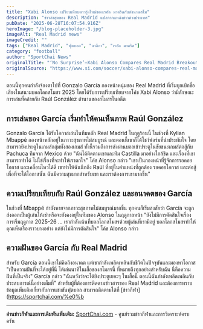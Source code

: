 ```yaml
---
title: "Xabi Alonso เปรียบเทียบดาวรุ่งใหม่ของเรอัล มาดริดกับตำนานสโม"
description: "ข่าวล่าสุดของ Real Madrid แปลจากแหล่งข่าวต่างประเทศ"
pubDate: "2025-06-28T16:07:54.916Z"
heroImage: "/blog-placeholder-3.jpg"
imageAlt: "Real Madrid news"
imageCredit: ""
tags: ["Real Madrid", "ฟุตบอล", "ลาลีกา", "เรอัล มาดริด"]
category: "football"
author: "SportChai News"
originalTitle: "‘No Surprise’—Xabi Alonso Compares Real Madrid Breakout Star to Club Legend"
originalSource: "https://www.si.com/soccer/xabi-alonso-compares-real-madrid-breakout-star-to-club-legend"
---
```


ตอนนี้ทุกคนกำลังจ้องตาไปที่ Gonzalo García กองหน้าหนุ่มของ Real Madrid ที่เริ่มบุกเบิกชื่อเสียงในสนามบอลโลกสโมสร 2025 โดยได้รับการเปรียบเทียบจากโค้ช Xabi Alonso ว่ามีลักษณะการเล่นที่คล้ายกับ Raúl González ตำนานของสโมสรในอดีต
## การเล่นของ García เริ่มทำให้คนเห็นภาพ Raúl González 
Gonzalo García ได้รับโอกาสเล่นในทีมหลัก Real Madrid ในฤดูร้อนนี้ ในช่วงที่ Kylian Mbappé กองหน้าหลักอยู่ในภาวะสุขภาพไม่สมบูรณ์ และตอนนี้เขาก็ได้โชว์ฟอร์มที่น่าประทับใจ โดยสามารถยิงประตูในเกมส์กลุ่มทั้งสองเกมส์ ทั้งนี้รวมถึงการส่งผ่านบอลเข้าประตูในชัยชนะเกมส์ต่อสู้กับ Pachuca ทีมจาก Mexico ด้วย
"ฉันได้ติดตามเขาและทีม Castilla มาอย่างใกล้ชิด และเรื่องที่เขาสามารถทำได้ ไม่ใช่เรื่องที่จะทำให้เราตกใจ" โค้ช Alonso กล่าว "เขาเป็นกองหน้าที่รู้จักการรอคอยโอกาส และเคลื่อนไหวได้ดี เขาทำให้ฉันนึกถึง Raúl ที่อยู่ในตำแหน่งที่ถูกต้อง รอคอยโอกาส และต่อสู้เพื่อที่จะได้โอกาสนั้น ฉันมีความสุขมากสำหรับเขา และเราต้องการเขามากขึ้น"
## ความเปรียบเทียบกับ Raúl González และอนาคตของ García 
ในช่วงที่ Mbappé กำลังหายจากภาวะสุขภาพไม่สมบูรณ์มากขึ้น ทุกคนก็เริ่มสงสัยว่า García จะถูกส่งออกเป็นผู้เล่นให้เช่าหรือจะยังคงอยู่ในทีมของ Alonso ในฤดูกาลหน้า
"ยังไม่มีการตัดสินใจเรื่องการเริ่มฤดูกาล 2025-26 ... เรากำลังเน้นที่บอลโลกสโมสรด้วยผู้เล่นที่เรามีอยู่ บอลโลกสโมสรทำให้คุณเห็นเรื่องราวบางอย่าง แต่ยังไม่มีการตัดสินใจ" โค้ช Alonso กล่าว
## ความฝันของ García กับ Real Madrid
สำหรับ García ตอนนี้เขาไม่คิดถึงอนาคต แต่เขากำลังเพลิดเพลินกับชีวิตในปัจจุบันและมองหาโอกาส
"เป็นความฝันที่จะได้อยู่ที่นี่ ได้เล่นนาทีในเสื้อของสโมสรนี้ ที่หมายถึงทุกอย่างสำหรับฉัน นี่คือความฝันที่เป็นจริง" García กล่าว "ฉันหวังว่าจะได้ยิงประตูเยอะๆ ในเสื้อนี้ ตอนนี้ฉันกำลังเพลิดเพลินกับประสบการณ์นี้อย่างเต็มที่"
สำหรับผู้ที่ต้องการติดตามข่าวสารของ Real Madrid และต้องการทราบข้อมูลเพิ่มเติมเกี่ยวกับการแข่งขันฟุตบอล สามารถติดตามได้ที่ [ข่าวกีฬา](https://sportchai.com/%e0%b

---

**อ่านข่าวกีฬาและการเดิมพันเพิ่มเติม:** [SportChai.com](https://sportchai.com) - ศูนย์รวมข่าวกีฬาและการวิเคราะห์ครบครัน